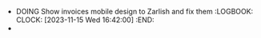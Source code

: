 - DOING Show invoices mobile design to Zarlish and fix them
  :LOGBOOK:
  CLOCK: [2023-11-15 Wed 16:42:00]
  :END:
-